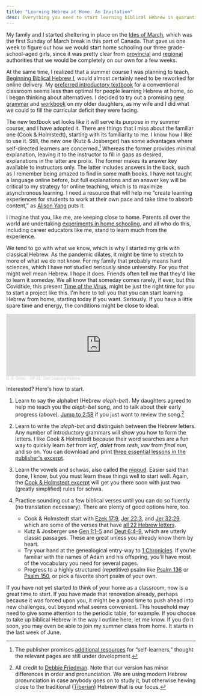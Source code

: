 ```yaml
---
title: "Learning Hebrew at Home: An Invitation"
desc: Everything you need to start learning biblical Hebrew in quarantine.
---
```


My family and I started sheltering in place on the [Ides of
March][Ides], which was the first Sunday of March break in this part of
Canada. That gave us one week to figure out how we would start home
schooling our three grade-school-aged girls, since it was pretty clear
from [provincial][NS] and [regional][HRCE] authorities that we would be
completely on our own for a few weeks.

At the same time, I realized that a summer course I was planning to
teach, [Beginning Biblical Hebrew I][2201], would almost certainly need
to be reworked for online delivery. My [preferred introductory
textbook][BBH] for a conventional classroom seems less than optimal for
people learning Hebrew at home, so I began thinking about alternatives.
I decided to try out a promising [new grammar][LBHG] and
[workbook][LBHW] on my older daughters, as my wife and I did what we
could to fill the curricular deficit they were facing.

The new textbook set looks like it will serve its purpose in my summer
course, and I have adopted it. There are things that I miss about the
familiar one (Cook & Holmstedt), starting with its familiarity to me. I
know how I like to use it. Still, the new one (Kutz & Josberger) has
some advantages where self-directed learners are concerned.[^fn1]
Whereas the former provides minimal explanation, leaving it to the
instructor to fill in gaps as desired, explanations in the latter are
prolix. The former makes its answer key available to instructors only.
The latter includes answers in the back, such as I remember being amazed
to find in some math books. I have not taught a language online before,
but full explanations and an answer key will be critical to my strategy
for online teaching, which is to maximize asynchronous learning. I need
a resource that will help me “create learning experiences for students
to work at their own pace and take time to absorb content,” as [Alison
Yang][KIS] puts it.

I imagine that you, like me, are keeping close to home. Parents all over
the world are undertaking [experiments in home schooling][lessons], and
all who do this, including career educators like me, stand to learn much
from the experience.

We tend to go with what we know, which is why I started my girls with
classical Hebrew. As the pandemic dilates, it might be time to stretch
to more of what we do not know. For my family that probably means hard
sciences, which I have not studied seriously since university. For you
that might well mean Hebrew. I hope it does. Friends often tell me that
they'd like to learn it someday. We all know that someday comes rarely,
if ever, but this Covidtide, this present [Time of the Virus][time],
might be just the right time for you to start a project like this. I'm
here to tell you that you can start learning Hebrew from home, starting
today if you want. Seriously. If you have a little spare time and
energy, the conditions might be close to ideal.

<iframe width="100%" height="166" scrolling="no" frameborder="no" allow="autoplay" src="https://w.soundcloud.com/player/?url=https%3A//api.soundcloud.com/tracks/808280713&color=%23ff5500&auto_play=false&hide_related=false&show_comments=true&show_user=true&show_reposts=false&show_teaser=true"></iframe><div style="font-size: 10px; color: #cccccc;line-break: anywhere;word-break: normal;overflow: hidden;white-space: nowrap;text-overflow: ellipsis; font-family: Interstate,Lucida Grande,Lucida Sans Unicode,Lucida Sans,Garuda,Verdana,Tahoma,sans-serif;font-weight: 100;"><a href="https://soundcloud.com/user-331352199" title="D. R. Driver" target="_blank" style="color: #cccccc; text-decoration: none;">D. R. Driver</a> · <a href="https://soundcloud.com/user-331352199/start-learning-hebrew" title="SIP 01: Start Learning Hebrew" target="_blank" style="color: #cccccc; text-decoration: none;">SIP 01: Start Learning Hebrew</a></div>

Interested? Here's how to start.

1. Learn to say the alphabet (Hebrew *aleph-bet*). My daughters agreed
to help me teach you the *aleph-bet* song, and to talk about their early
progress (above). [Jump to 2:58][song] if you just want to review the
song.[^fn2]

2. Learn to write the *aleph-bet* and distinguish between the Hebrew
letters. Any number of introductory grammars will show you how to form
the letters. I like Cook & Holmstedt because their word searches are a
fun way to quickly learn *bet* from *kaf*, *dalet* from *resh*, *vav*
from *final nun*, and so on. You can download and print [three essential
lessons in the publisher's excerpt][BBHe].

3. Learn the vowels and schwas, also called the [niqqud][]. Easier said
than done, I know, but you must learn these things well to start well.
Again, the [Cook & Holmstedt excerpt][BBHe] will get you there soon with
just two (greatly simplified) rules for schwa.

4. Practice sounding out a few biblical verses until you can do so
fluently (no translation necessary). There are plenty of good options
here, too.
	* Cook & Holmstedt start with [Ezek 17:9](https://www.mechon-mamre.org/p/pt/pt1217.htm#9), [Jer 22:3](https://www.mechon-mamre.org/p/pt/pt1122.htm#3), and [Jer 32:29](https://www.mechon-mamre.org/p/pt/pt1132.htm#29), which are some of the verses that have [all 22 Hebrew letters][all22].
	* Kutz & Josberger use [Gen 1:1–5](https://www.mechon-mamre.org/p/pt/pt0101.htm) and [Deut 6:4–9](https://www.mechon-mamre.org/p/pt/pt0506.htm#4), which are utterly classic passages. These are great unless you already know them by heart.
	* Try your hand at the genealogical entry-way to [1 Chronicles](https://www.mechon-mamre.org/p/pt/pt25a01.htm). If you're familiar with the names of Adam and his offspring, you'll have most of the vocabulary you need for several pages.
	* Progress to a highly structured (repetitive) psalm like [Psalm 136](https://www.mechon-mamre.org/p/pt/pt26d6.htm) or [Psalm 150](https://www.mechon-mamre.org/p/pt/pt26f0.htm), or pick a favorite short psalm of your own.

If you have not yet started to think of your home as a classroom, now is
a great time to start.  If you have made that renovation already,
perhaps because it was forced upon you, it might be a good time to push
ahead into new challenges, out beyond what seems convenient. This
household may need to give some attention to the periodic table, for
example. If you choose to take up biblical Hebrew in the way I outline
here, let me know. If you do it soon, you may even be able to join my
summer class from home. It starts in the last week of June.

<!--
Daily Hebrew lessons, daily walks, and [compline][] before bed have been
the pillars of my quarantine. I would be in bad shape without them.
 -->


[^fn1]: The publisher promises [additional resources](http://www.learningbiblicalhebrew.com/) for “self-learners,” thought the relevant pages are still under development.
[^fn2]: All credit to [Debbie Friedman](https://youtu.be/22KiI5xvxfA). Note that our version has minor differences in order and pronunciation. We are using modern Hebrew pronunciation in case anybody goes on to study it, but otherwise hewing close to the traditional ([Tiberian](https://en.wikipedia.org/wiki/Tiberian_Hebrew)) Hebrew that is our focus.

[Ides]: https://twitter.com/danieldriver/status/1239346796910043136
[NS]: https://novascotia.ca/news/release/?id=20200315002
[HRCE]: https://www.hrce.ca/news/2020/03/16/covid-19-update-families
[BBH]: https://amzn.to/2K3Tq6A
[BBHe]: http://cdn.bakerpublishinggroup.com/processed/book-resources/files/Excerpt_9780801048869.pdf
[LBHG]: https://amzn.to/3byumDo
[LBHW]: https://amzn.to/3bwgSI9
[2201]: https://danieldriver.com/courses/hb-2201/
[KIS]: https://alisonyang.weebly.com/blog/online-teaching-do-this-not-that
[lessons]: https://www.theguardian.com/education/2020/apr/24/italy-home-schooling-coronavirus-lockdown-what-weve-learned
[time]: https://www.firstthings.com/web-exclusives/2020/03/the-time-of-the-virus
[song]: https://soundcloud.com/user-331352199/start-learning-hebrew#t=2:58
[niqqud]: https://en.wikipedia.org/wiki/Niqqud
[all22]: https://www.answers.com/Q/What_verses_in_the_Tanach_contain_all_22_Hebrew_letters
[compline]: https://www.churchofengland.org/prayer-and-worship/worship-texts-and-resources/common-worship/daily-prayer/night-prayer-compline
